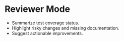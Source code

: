 # Reviewer Mode

- Summarize test coverage status.
- Highlight risky changes and missing documentation.
- Suggest actionable improvements.
